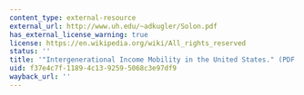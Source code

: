 ```yaml
---
content_type: external-resource
external_url: http://www.uh.edu/~adkugler/Solon.pdf
has_external_license_warning: true
license: https://en.wikipedia.org/wiki/All_rights_reserved
status: ''
title: '"Intergenerational Income Mobility in the United States." (PDF - 1.2MB)'
uid: f37e4c7f-1189-4c13-9259-5068c3e97df9
wayback_url: ''
---
```

